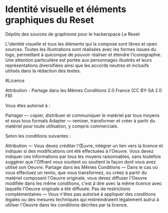 # Identité visuelle et éléments graphiques du Reset
Dépôts des sources de graphisme pour le hackerspace Le Reset

L’identité visuelle et tous les éléments qui la compose sont libres et open sources. Toutes les illustrations sont réalisées avec les formes issues du logo, permettant à quiconque de pouvoir réaliser et étendre l’iconographie. Une attention particulière est portée aux personnages illustrés et leurs représentations diversifiées ainsi que les accords neutres et inclusifs utilisés dans la rédaction des textes.


#Licence 

Attribution - Partage dans les Mêmes Conditions 2.0 France (CC BY-SA 2.0 FR)

Vous êtes autorisé à :

Partager — copier, distribuer et communiquer le matériel par tous moyens et sous tous formats
Adapter — remixer, transformer et créer à partir du matériel
pour toute utilisation, y compris commerciale.

Selon les conditions suivantes :

Attribution — Vous devez créditer l'Œuvre, intégrer un lien vers la licence et indiquer si des modifications ont été effectuées à l'Oeuvre. Vous devez indiquer ces informations par tous les moyens raisonnables, sans toutefois suggérer que l'Offrant vous soutient ou soutient la façon dont vous avez utilisé son Oeuvre.
Partage dans les Mêmes Conditions — Dans le cas où vous effectuez un remix, que vous transformez, ou créez à partir du matériel composant l'Oeuvre originale, vous devez diffuser l'Oeuvre modifiée dans les même conditions, c'est à dire avec la même licence avec laquelle l'Oeuvre originale a été diffusée.
Pas de restrictions complémentaires — Vous n'êtes pas autorisé à appliquer des conditions légales ou des mesures techniques qui restreindraient légalement autrui à utiliser l'Oeuvre dans les conditions décrites par la licence.
